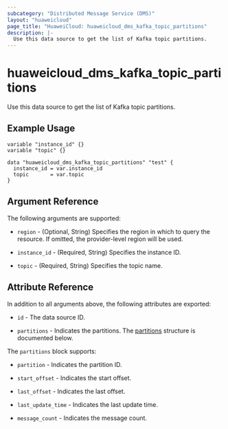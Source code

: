 ```yaml
---
subcategory: "Distributed Message Service (DMS)"
layout: "huaweicloud"
page_title: "HuaweiCloud: huaweicloud_dms_kafka_topic_partitions"
description: |-
  Use this data source to get the list of Kafka topic partitions.
---
```


# huaweicloud_dms_kafka_topic_partitions

Use this data source to get the list of Kafka topic partitions.

## Example Usage

```hcl
variable "instance_id" {}
variable "topic" {}

data "huaweicloud_dms_kafka_topic_partitions" "test" {
  instance_id = var.instance_id
  topic       = var.topic
}
```

## Argument Reference

The following arguments are supported:

* `region` - (Optional, String) Specifies the region in which to query the resource.
  If omitted, the provider-level region will be used.

* `instance_id` - (Required, String) Specifies the instance ID.

* `topic` - (Required, String) Specifies the topic name.

## Attribute Reference

In addition to all arguments above, the following attributes are exported:

* `id` - The data source ID.

* `partitions` - Indicates the partitions.
  The [partitions](#attrblock--partitions) structure is documented below.

<a name="attrblock--partitions"></a>
The `partitions` block supports:

* `partition` - Indicates the partition ID.

* `start_offset` - Indicates the start offset.

* `last_offset` - Indicates the last offset.

* `last_update_time` - Indicates the last update time.

* `message_count` - Indicates the message count.
